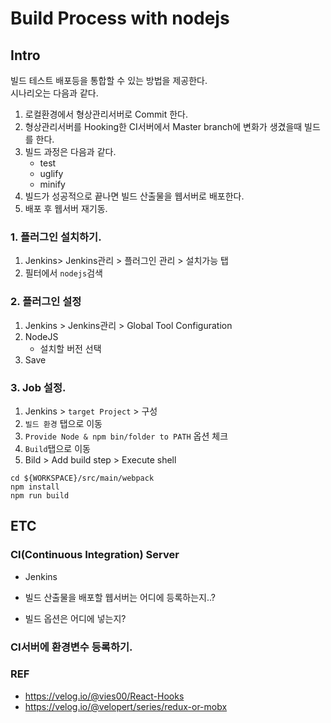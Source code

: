 # Build Process with nodejs


## Intro
빌드 테스트 배포등을 통합할 수 있는 방법을 제공한다.  
시나리오는 다음과 같다.

1. 로컬환경에서 형상관리서버로 Commit 한다.
2. 형상관리서버를 Hooking한 CI서버에서 Master branch에 변화가 생겼을때 빌드를 한다.
3. 빌드 과정은 다음과 같다.
	- test
	- uglify
	- minify
4. 빌드가 성공적으로 끝나면 빌드 산출물을 웹서버로 배포한다.
5. 배포 후 웹서버 재기동.




### 1. 플러그인 설치하기.
1. Jenkins> Jenkins관리 > 플러그인 관리 > 설치가능 탭
2. 필터에서 `nodejs`검색

### 2. 플러그인 설정
1. Jenkins > Jenkins관리 > Global Tool Configuration
2. NodeJS
	- 설치할 버전 선택
3. Save


### 3. Job 설정.
1. Jenkins > `target Project` > 구성
2. `빌드 환경` 탭으로 이동
3. `Provide Node & npm bin/folder to PATH` 옵션 체크
4. `Build`탭으로 이동
5. Bild > Add build step > Execute shell
```shell
cd ${WORKSPACE}/src/main/webpack
npm install
npm run build
```




## ETC

### CI(Continuous Integration) Server
- Jenkins

- 빌드 산출물을 배포할 웹서버는 어디에 등록하는지..?
- 빌드 옵션은 어디에 넣는지?

### CI서버에 환경변수 등록하기.



### REF
- https://velog.io/@vies00/React-Hooks
- https://velog.io/@velopert/series/redux-or-mobx


